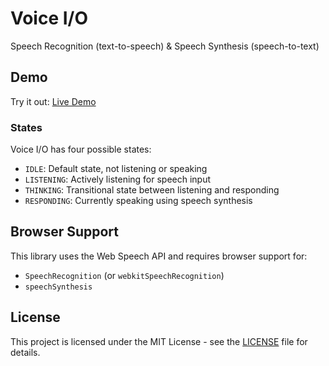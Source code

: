# Voice I/O

Speech Recognition (text-to-speech) & Speech Synthesis (speech-to-text)

## Demo

Try it out: [Live Demo](https://swankylegg.github.io/voice-io/)

### States

Voice I/O has four possible states:

- `IDLE`: Default state, not listening or speaking
- `LISTENING`: Actively listening for speech input
- `THINKING`: Transitional state between listening and responding
- `RESPONDING`: Currently speaking using speech synthesis

## Browser Support

This library uses the Web Speech API and requires browser support for:

- `SpeechRecognition` (or `webkitSpeechRecognition`)
- `speechSynthesis`

## License

This project is licensed under the MIT License - see the [LICENSE](LICENSE) file for details.
